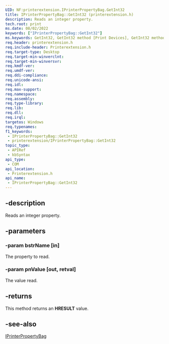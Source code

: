 ```yaml
---
UID: NF:printerextension.IPrinterPropertyBag.GetInt32
title: IPrinterPropertyBag::GetInt32 (printerextension.h)
description: Reads an integer property.
tech.root: print
ms.date: 08/02/2022
keywords: ["IPrinterPropertyBag::GetInt32"]
ms.keywords: GetInt32, GetInt32 method [Print Devices], GetInt32 method [Print Devices],IPrinterPropertyBag interface, IPrinterPropertyBag interface [Print Devices],GetInt32 method, IPrinterPropertyBag.GetInt32, IPrinterPropertyBag::GetInt32, print.iprinterpropertybag_getint32, printerextension/IPrinterPropertyBag::GetInt32
req.header: printerextension.h
req.include-header: Printerextension.h
req.target-type: Desktop
req.target-min-winverclnt: 
req.target-min-winversvr: 
req.kmdf-ver: 
req.umdf-ver: 
req.ddi-compliance: 
req.unicode-ansi: 
req.idl: 
req.max-support: 
req.namespace: 
req.assembly: 
req.type-library: 
req.lib: 
req.dll: 
req.irql: 
targetos: Windows
req.typenames: 
f1_keywords:
 - IPrinterPropertyBag::GetInt32
 - printerextension/IPrinterPropertyBag::GetInt32
topic_type:
 - APIRef
 - kbSyntax
api_type:
 - COM
api_location:
 - Printerextension.h
api_name:
 - IPrinterPropertyBag::GetInt32
---
```


## -description

Reads an integer property.

## -parameters

### -param bstrName [in]

The property to read.

### -param pnValue [out, retval]

The value read.

## -returns

This method returns an **HRESULT** value.

## -see-also

[IPrinterPropertyBag](./nn-printerextension-iprinterpropertybag.md)